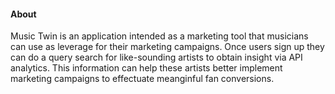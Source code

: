#### About
Music Twin is an application intended as a marketing tool that musicians can use
as leverage for their marketing campaigns. Once users sign up they can do a query
search for like-sounding artists to obtain insight via API analytics. This information
can help these artists better implement marketing campaigns to effectuate meanginful
fan conversions.
